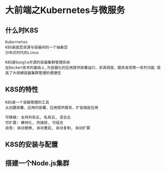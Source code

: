 # 大前端之Kubernetes与微服务

## 什么时K8S
    Kubernetes
    K8S是底层资源与容器间的一个抽象层
    分布式时代的Linux

    K8S是Google开源的容器集群管理系统
    在Docker技术的基础上,为容器化的应用提供部署运行、资源调度、服务发现等一系列功能 提高了大规模容器集群管理的便捷性
## K8S的特性
    K8S是一个容器管理的工具
    从创建部署、应用的部署、应用提供服务、扩容缩容应用

    可移植: 支持共有云, 私有云, 混合云
    可扩展: 模块化, 热插拔, 可组合
    自愈: 自动替换, 自动重启, 自动复制, 自动扩展


## K8S的安装与配置
    

## 搭建一个Node.js集群